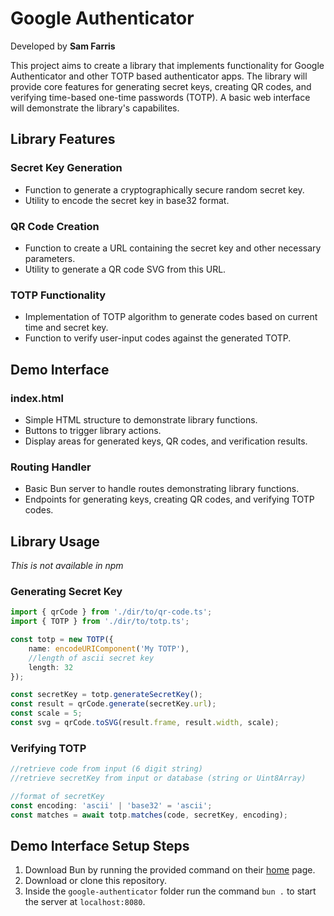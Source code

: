 # Google Authenticator
Developed by **Sam Farris**

This project aims to create a library that implements functionality for Google Authenticator and other TOTP based authenticator apps. The library will provide core features for generating secret keys, creating QR codes, and verifying time-based one-time passwords (TOTP). A basic web interface will demonstrate the library's capabilites.
## Library Features
### Secret Key Generation
- Function to generate a cryptographically secure random secret key.
- Utility to encode the secret key in base32 format.
### QR Code Creation
- Function to create a URL containing the secret key and other necessary parameters.
- Utility to generate a QR code SVG from this URL.
### TOTP Functionality
- Implementation of TOTP algorithm to generate codes based on current time and secret key.
- Function to verify user-input codes against the generated TOTP.
## Demo Interface
### index.html
- Simple HTML structure to demonstrate library functions.
- Buttons to trigger library actions.
- Display areas for generated keys, QR codes, and verification results.
### Routing Handler
- Basic Bun server to handle routes demonstrating library functions.
- Endpoints for generating keys, creating QR codes, and verifying TOTP codes.
## Library Usage
*This is not available in npm*
### Generating Secret Key
```ts
import { qrCode } from './dir/to/qr-code.ts';
import { TOTP } from './dir/to/totp.ts';

const totp = new TOTP({
    name: encodeURIComponent('My TOTP'),
    //length of ascii secret key
    length: 32
});

const secretKey = totp.generateSecretKey();
const result = qrCode.generate(secretKey.url);
const scale = 5;
const svg = qrCode.toSVG(result.frame, result.width, scale);
```
### Verifying TOTP
```ts
//retrieve code from input (6 digit string)
//retrieve secretKey from input or database (string or Uint8Array)

//format of secretKey
const encoding: 'ascii' | 'base32' = 'ascii';
const matches = await totp.matches(code, secretKey, encoding);
```
## Demo Interface Setup Steps
1. Download Bun by running the provided command on their [home](https://bun.sh) page.
2. Download or clone this repository.
3. Inside the `google-authenticator` folder run the command `bun .` to start the server at `localhost:8080`.